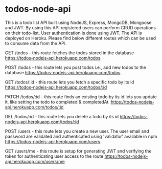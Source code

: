 # todos-node-api
This is a todo list API built using NodeJS, Express, MongoDB, Mongoose and JWT.
By using this API registered users can perform CRUD operations on their todo-list. User authentication is done using JWT.
The API is deployed on Heroku. Please find below different routes which can be used to consume data from the API.

GET /todos - this route fetches the todos stored in the database
https://todos-nodejs-api.herokuapp.com/todos

POST /todos - this route lets you post todos i.e., add new todos to the database
https://todos-nodejs-api.herokuapp.com/todos

GET /todos/:id - this route lets you fetch a specific todo by its id
https://todos-nodejs-api.herokuapp.com/todos/:id

PATCH /todos/:id - this route finds an existing todo by its id lets you update it, like setting the todo to completed & completedAt.
https://todos-nodejs-api.herokuapp.com/todos/:id

DEL /todos/:id - this route lets you delete a todo by its id
https://todos-nodejs-api.herokuapp.com/todos/:id

POST /users - this route lets you create a new user. 
The user email and password are validated and authenticated using 'validator' available in npm
https://todos-nodejs-api.herokuapp.com/users

GET /users/me - this route is setup for generating JWT and verifying the token for authenticating user access to the route
https://todos-nodejs-api.herokuapp.com/users/me

